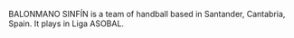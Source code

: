 BALONMANO SINFÍN is a team of handball based in Santander, Cantabria, Spain. It plays in Liga ASOBAL.

